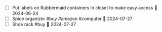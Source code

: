 - [ ] Put labels on Rubbermaid containers in closet to make easy access 📅 2024-06-24 
- [ ] Spice organizer #buy #amazon #computer 📅 2024-07-27 
- [ ] Shoe rack #buy 📅 2024-07-27 